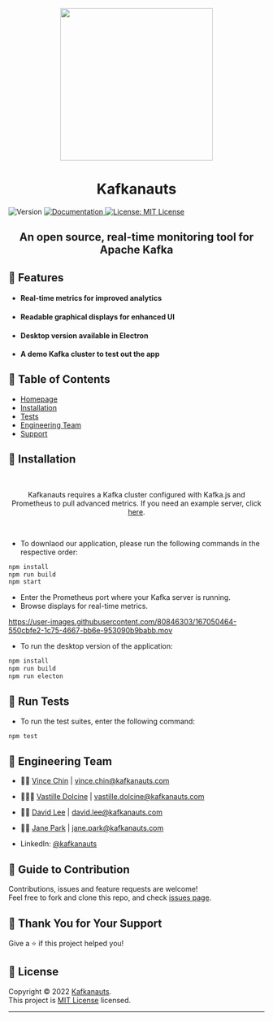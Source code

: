 <p align="center">
  <img src="https://i.imgur.com/PGcnitN.png" width="300" height="300">
  <h1 align="center"><strong>Kafkanauts</strong></h1>
  <img alt="Version" src="https://img.shields.io/badge/version-beta-blue.svg?cacheSeconds=2592000" />
  <a href="project documentation URL goes here" target="_blank">
    <img alt="Documentation" src="https://img.shields.io/badge/documentation-yes-brightgreen.svg" />
  </a>
  <a href="https://github.com/oslabs-beta/kafkanauts/blob/dev/LICENSE" target="_blank">
    <img alt="License: MIT License" src="https://img.shields.io/badge/License-MIT License-yellow.svg" />
  </a>
</p>

<h2 align="center"><strong>An open source, real-time monitoring tool for Apache Kafka</strong></h2>

## 🚀 Features

* #### Real-time metrics for improved analytics
* #### Readable graphical displays for enhanced UI
* #### Desktop version available in Electron
* #### A demo Kafka cluster to test out the app

## 🚀 Table of Contents

* [Homepage](https://www.kafkanauts.com/)
* [Installation](#-installation)
* [Tests](#-run-tests)
* [Engineering Team](#-engineering-team)
* [Support](#-thank-you-for-your-support)


## 🚀 Installation

<br><p align="center">Kafkanauts requires a Kafka cluster configured with Kafka.js and Prometheus to pull advanced metrics. If you need an example server, click [here](https://github.com/kafkanauts-example-kafka-server/kafka).</p></br>
* To downlaod our application, please run the following commands in the respective order:

```sh
npm install
npm run build
npm start

```
* Enter the Prometheus port where your Kafka server is running.
* Browse displays for real-time metrics.



https://user-images.githubusercontent.com/80846303/167050464-550cbfe2-1c75-4667-bb6e-953090b9babb.mov


* To run the desktop version of the application:

```sh
npm install
npm run build
npm run electon

```

## 🚀 Run Tests
- To run the test suites, enter the following command:

```sh
npm test
```

## 🚀 Engineering Team

* 👨‍🚀 [Vince Chin](https://github.com/Vince2c) | vince.chin@kafkanauts.com
* 👩🏿‍🚀 [Vastille Dolcine](https://github.com/vdolcine) | vastille.dolcine@kafkanauts.com
* 👨‍🚀 [David Lee](https://github.com/davidlee7731) | david.lee@kafkanauts.com
* 👩‍🚀 [Jane Park](https://github.com/janesunpark) | jane.park@kafkanauts.com

* LinkedIn: [@kafkanauts](https://www.linkedin.com/company/kafkanauts/)

## 🚀 Guide to Contribution

Contributions, issues and feature requests are welcome!<br />Feel free to fork and clone this repo, and check [issues page](https://github.com/oslabs-beta/kafkanauts/issues). 

## 🚀 Thank You for Your Support

Give a ⭐ if this project helped you!

## 📝 License

Copyright © 2022 [Kafkanauts](https://github.com/oslabs-beta/kafkanauts).<br />
This project is [MIT License](https://github.com/oslabs-beta/kafkanauts/blob/dev/LICENSE) licensed.

***
